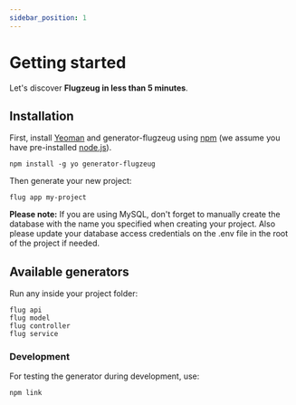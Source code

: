 ```yaml
---
sidebar_position: 1
---
```


# Getting started

Let's discover **Flugzeug in less than 5 minutes**.

## Installation

First, install [Yeoman]("https://yeoman.io/") and generator-flugzeug using [npm]("https://www.npmjs.com/") (we assume you have pre-installed [node.js]("https://nodejs.org/en/")).

```shell
npm install -g yo generator-flugzeug
```

Then generate your new project:

```shell
flug app my-project
```

**Please note:** If you are using MySQL, don't forget to manually create the database with the name you specified when creating your project. Also please update your database access credentials on the .env file in the root of the project if needed.

## Available generators

Run any inside your project folder:

```shell
flug api
flug model
flug controller
flug service
```

### Development

For testing the generator during development, use:

```shell
npm link
```
